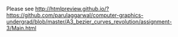 Please see http://htmlpreview.github.io/?https://github.com/parulaggarwal/computer-graphics-undergrad/blob/master/A3_bezier_curves_revolution/assignment-3/Main.html